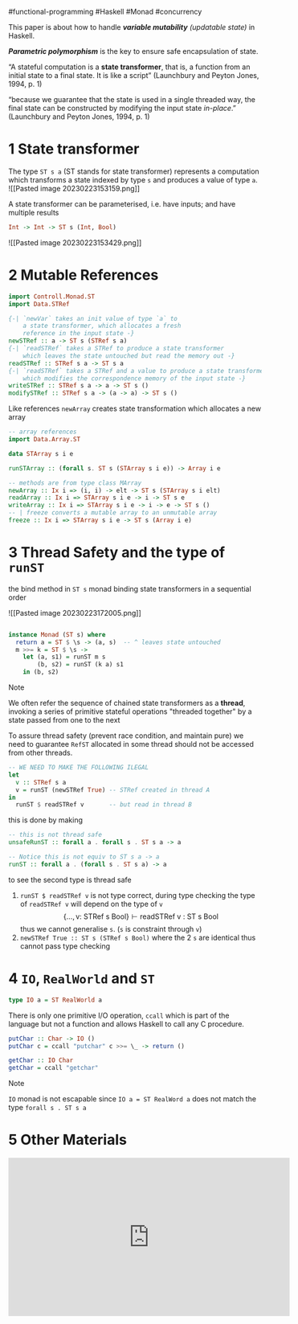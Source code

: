 #functional-programming #Haskell #Monad #concurrency 

This paper is about how to handle **_variable mutability_** _(updatable state)_ in Haskell.

**_Parametric polymorphism_** is the key to ensure safe encapsulation of state.

“A stateful computation is a **state transformer**, that is, a function from an initial state to a final state. It is like a script” (Launchbury and Peyton Jones, 1994, p. 1)

“because we guarantee that the state is used in a single threaded way, the final state can be constructed by modifying the input state _in-place_.” (Launchbury and Peyton Jones, 1994, p. 1)

# 1 State transformer

The type `ST s a` (ST stands for state transformer) represents a computation which transforms a state indexed by type `s` and produces a value of type `a`.
![[Pasted image 20230223153159.png]]

A state transformer can be parameterised, i.e. have inputs; and have multiple results

```haskell
Int -> Int -> ST s (Int, Bool)
```
![[Pasted image 20230223153429.png]]


# 2 Mutable References

```haskell
import Controll.Monad.ST
import Data.STRef

{-| `newVar` takes an init value of type `a` to
    a state transformer, which allocates a fresh 
    reference in the input state -}
newSTRef :: a -> ST s (STRef s a)
{-| `readSTRef` takes a STRef to produce a state transformer 
    which leaves the state untouched but read the memory out -}
readSTRef :: STRef s a -> ST s a
{-| `readSTRef` takes a STRef and a value to produce a state transformer 
    which modifies the correspondence memory of the input state -}
writeSTRef :: STRef s a -> a -> ST s ()
modifySTRef :: STRef s a -> (a -> a) -> ST s ()
```

Like references `newArray` creates state transformation which allocates a new array 

```haskell
-- array references
import Data.Array.ST

data STArray s i e

runSTArray :: (forall s. ST s (STArray s i e)) -> Array i e

-- methods are from type class MArray
newArray :: Ix i => (i, i) -> elt -> ST s (STArray s i elt)
readArray :: Ix i => STArray s i e -> i -> ST s e
writeArray :: Ix i => STArray s i e -> i -> e -> ST s ()
-- | freeze converts a mutable array to an unmutable array
freeze :: Ix i => STArray s i e -> ST s (Array i e)
```


# 3 Thread Safety and the type of `runST`

the bind method in `ST s` monad binding state transformers in a sequential order 

![[Pasted image 20230223172005.png]]

```haskell

instance Monad (ST s) where 
  return a = ST $ \s -> (a, s)  -- ^ leaves state untouched
  m >>= k = ST $ \s -> 
    let (a, s1) = runST m s
        (b, s2) = runST (k a) s1 
    in (b, s2)
```

>[!note]
>We often refer the sequence of chained state transformers as a **thread**, invoking a series of primitive stateful operations "threaded together" by a state passed from one to the next

To assure thread safety (prevent race condition, and maintain pure) we need to guarantee `RefST` allocated in some thread should not be accessed from other threads.

```haskell
-- WE NEED TO MAKE THE FOLLOWING ILEGAL
let 
  v :: STRef s a
  v = runST (newSTRef True) -- STRef created in thread A
in 
  runST $ readSTRef v       -- but read in thread B
```

this is done by making 

```haskell
-- this is not thread safe
unsafeRunST :: forall a . forall s . ST s a -> a

-- Notice this is not equiv to ST s a -> a
runST :: forall a . (forall s . ST s a) -> a
```

to see the second type is thread safe
1. `runST $ readSTRef v`  is not type correct, during type checking the type of `readSTRef v` will depend on the type of `v`  
  $$
    \{\dots, \text{v: STRef s Bool}\} \vdash \text{readSTRef v : ST s Bool}
 $$
    thus we cannot generalise `s`. (`s` is constraint through `v`)
2. `newSTRef True :: ST s (STRef s Bool)`  where the 2 `s` are identical thus cannot pass type checking


# 4 `IO`, `RealWorld` and `ST` 

```haskell
type IO a = ST RealWorld a
```

There is only one primitive I/O operation, `ccall` which is part of the language but not a function and allows Haskell to call any C procedure.

```haskell
putChar :: Char -> IO ()
putChar c = ccall "putchar" c >>= \_ -> return ()

getChar :: IO Char
getChar = ccall "getchar"
```

> [!note]
> `IO` monad is not escapable since `IO a = ST RealWord a` does not match the type `forall s . ST s a` 
 
# 5 Other Materials


<iframe width="560" height="315" src="https://www.youtube.com/embed/KNXi5CrrjKg?si=_NKn2l6OYs2-pS81" title="YouTube video player" frameborder="0" allow="accelerometer; autoplay; clipboard-write; encrypted-media; gyroscope; picture-in-picture; web-share" referrerpolicy="strict-origin-when-cross-origin" allowfullscreen></iframe>